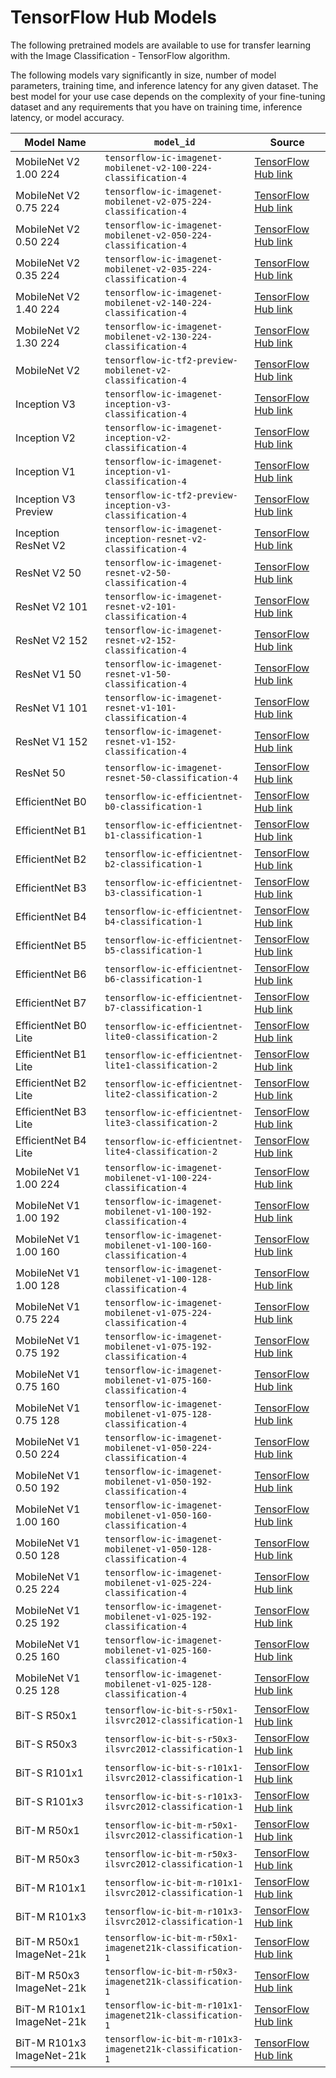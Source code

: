 # TensorFlow Hub Models<a name="IC-TF-Models"></a>

The following pretrained models are available to use for transfer learning with the Image Classification \- TensorFlow algorithm\. 

The following models vary significantly in size, number of model parameters, training time, and inference latency for any given dataset\. The best model for your use case depends on the complexity of your fine\-tuning dataset and any requirements that you have on training time, inference latency, or model accuracy\.


| Model Name | `model_id` | Source | 
| --- | --- | --- | 
| MobileNet V2 1\.00 224 | `tensorflow-ic-imagenet-mobilenet-v2-100-224-classification-4` | [TensorFlow Hub link](https://tfhub.dev/google/imagenet/mobilenet_v2_100_224/classification/4) | 
| MobileNet V2 0\.75 224 | `tensorflow-ic-imagenet-mobilenet-v2-075-224-classification-4` | [TensorFlow Hub link](https://tfhub.dev/google/imagenet/mobilenet_v2_075_224/classification/4) | 
| MobileNet V2 0\.50 224 | `tensorflow-ic-imagenet-mobilenet-v2-050-224-classification-4` | [TensorFlow Hub link](https://tfhub.dev/google/imagenet/mobilenet_v2_050_224/classification/4) | 
| MobileNet V2 0\.35 224 | `tensorflow-ic-imagenet-mobilenet-v2-035-224-classification-4` | [TensorFlow Hub link](https://tfhub.dev/google/imagenet/mobilenet_v2_035_224/classification/4) | 
| MobileNet V2 1\.40 224 | `tensorflow-ic-imagenet-mobilenet-v2-140-224-classification-4` | [TensorFlow Hub link](https://tfhub.dev/google/imagenet/mobilenet_v2_140_224/classification/4) | 
| MobileNet V2 1\.30 224 | `tensorflow-ic-imagenet-mobilenet-v2-130-224-classification-4` | [TensorFlow Hub link](https://tfhub.dev/google/imagenet/mobilenet_v2_130_224/classification/4) | 
| MobileNet V2 | `tensorflow-ic-tf2-preview-mobilenet-v2-classification-4` | [TensorFlow Hub link](https://tfhub.dev/google/tf2-preview/mobilenet_v2/classification/4) | 
| Inception V3 | `tensorflow-ic-imagenet-inception-v3-classification-4` | [TensorFlow Hub link](https://tfhub.dev/google/imagenet/inception_v3/classification/4) | 
| Inception V2 | `tensorflow-ic-imagenet-inception-v2-classification-4` | [TensorFlow Hub link](https://tfhub.dev/google/imagenet/inception_v2/classification/4) | 
| Inception V1 | `tensorflow-ic-imagenet-inception-v1-classification-4` | [TensorFlow Hub link](https://tfhub.dev/google/imagenet/inception_v1/classification/4) | 
| Inception V3 Preview | `tensorflow-ic-tf2-preview-inception-v3-classification-4` | [TensorFlow Hub link](https://tfhub.dev/google/tf2-preview/inception_v3/classification/4) | 
| Inception ResNet V2 | `tensorflow-ic-imagenet-inception-resnet-v2-classification-4` | [TensorFlow Hub link](https://tfhub.dev/google/imagenet/inception_resnet_v2/classification/4) | 
| ResNet V2 50 | `tensorflow-ic-imagenet-resnet-v2-50-classification-4` | [TensorFlow Hub link](https://tfhub.dev/google/imagenet/resnet_v2_50/classification/4) | 
| ResNet V2 101 | `tensorflow-ic-imagenet-resnet-v2-101-classification-4` | [TensorFlow Hub link](https://tfhub.dev/google/imagenet/resnet_v2_101/classification/4) | 
| ResNet V2 152 | `tensorflow-ic-imagenet-resnet-v2-152-classification-4` | [TensorFlow Hub link](https://tfhub.dev/google/imagenet/resnet_v2_152/classification/4) | 
| ResNet V1 50 | `tensorflow-ic-imagenet-resnet-v1-50-classification-4` | [TensorFlow Hub link](https://tfhub.dev/google/imagenet/resnet_v1_50/classification/4) | 
| ResNet V1 101 | `tensorflow-ic-imagenet-resnet-v1-101-classification-4` | [TensorFlow Hub link](https://tfhub.dev/google/imagenet/resnet_v1_101/classification/4) | 
| ResNet V1 152 | `tensorflow-ic-imagenet-resnet-v1-152-classification-4` | [TensorFlow Hub link](https://tfhub.dev/google/imagenet/resnet_v1_152/classification/4) | 
| ResNet 50 | `tensorflow-ic-imagenet-resnet-50-classification-4` | [TensorFlow Hub link](https://tfhub.dev/google/imagenet/resnet_50/classification/1) | 
| EfficientNet B0 | `tensorflow-ic-efficientnet-b0-classification-1` | [TensorFlow Hub link](https://tfhub.dev/google/efficientnet/b0/classification/1) | 
| EfficientNet B1 | `tensorflow-ic-efficientnet-b1-classification-1` | [TensorFlow Hub link](https://tfhub.dev/google/efficientnet/b1/classification/1) | 
| EfficientNet B2 | `tensorflow-ic-efficientnet-b2-classification-1` | [TensorFlow Hub link](https://tfhub.dev/google/efficientnet/b2/classification/1) | 
| EfficientNet B3 | `tensorflow-ic-efficientnet-b3-classification-1` | [TensorFlow Hub link](https://tfhub.dev/google/efficientnet/b3/classification/1) | 
| EfficientNet B4 | `tensorflow-ic-efficientnet-b4-classification-1` | [TensorFlow Hub link](https://tfhub.dev/google/efficientnet/b4/classification/1) | 
| EfficientNet B5 | `tensorflow-ic-efficientnet-b5-classification-1` | [TensorFlow Hub link](https://tfhub.dev/google/efficientnet/b5/classification/1) | 
| EfficientNet B6 | `tensorflow-ic-efficientnet-b6-classification-1` | [TensorFlow Hub link](https://tfhub.dev/google/efficientnet/b6/classification/1) | 
| EfficientNet B7 | `tensorflow-ic-efficientnet-b7-classification-1` | [TensorFlow Hub link](https://tfhub.dev/google/efficientnet/b7/classification/1) | 
| EfficientNet B0 Lite | `tensorflow-ic-efficientnet-lite0-classification-2` | [TensorFlow Hub link](https://tfhub.dev/tensorflow/efficientnet/lite0/classification/2) | 
| EfficientNet B1 Lite | `tensorflow-ic-efficientnet-lite1-classification-2` | [TensorFlow Hub link](https://tfhub.dev/tensorflow/efficientnet/lite1/classification/2) | 
| EfficientNet B2 Lite | `tensorflow-ic-efficientnet-lite2-classification-2` | [TensorFlow Hub link](https://tfhub.dev/tensorflow/efficientnet/lite2/classification/2) | 
| EfficientNet B3 Lite | `tensorflow-ic-efficientnet-lite3-classification-2` | [TensorFlow Hub link](https://tfhub.dev/tensorflow/efficientnet/lite3/classification/2) | 
| EfficientNet B4 Lite | `tensorflow-ic-efficientnet-lite4-classification-2` | [TensorFlow Hub link](https://tfhub.dev/tensorflow/efficientnet/lite4/classification/2) | 
| MobileNet V1 1\.00 224 | `tensorflow-ic-imagenet-mobilenet-v1-100-224-classification-4` | [TensorFlow Hub link](https://tfhub.dev/google/imagenet/mobilenet_v1_100_224/classification/4) | 
| MobileNet V1 1\.00 192 | `tensorflow-ic-imagenet-mobilenet-v1-100-192-classification-4` | [TensorFlow Hub link](https://tfhub.dev/google/imagenet/mobilenet_v1_100_192/classification/4) | 
| MobileNet V1 1\.00 160 | `tensorflow-ic-imagenet-mobilenet-v1-100-160-classification-4` | [TensorFlow Hub link](https://tfhub.dev/google/imagenet/mobilenet_v1_100_160/classification/4) | 
| MobileNet V1 1\.00 128 | `tensorflow-ic-imagenet-mobilenet-v1-100-128-classification-4` | [TensorFlow Hub link](https://tfhub.dev/google/imagenet/mobilenet_v1_100_128/classification/4) | 
| MobileNet V1 0\.75 224 | `tensorflow-ic-imagenet-mobilenet-v1-075-224-classification-4` | [TensorFlow Hub link](https://tfhub.dev/google/imagenet/mobilenet_v1_075_224/classification/4) | 
| MobileNet V1 0\.75 192 | `tensorflow-ic-imagenet-mobilenet-v1-075-192-classification-4` | [TensorFlow Hub link](https://tfhub.dev/google/imagenet/mobilenet_v1_075_192/classification/4) | 
| MobileNet V1 0\.75 160 | `tensorflow-ic-imagenet-mobilenet-v1-075-160-classification-4` | [TensorFlow Hub link](https://tfhub.dev/google/imagenet/mobilenet_v1_075_160/classification/4) | 
| MobileNet V1 0\.75 128 | `tensorflow-ic-imagenet-mobilenet-v1-075-128-classification-4` | [TensorFlow Hub link](https://tfhub.dev/google/imagenet/mobilenet_v1_075_128/classification/4) | 
| MobileNet V1 0\.50 224 | `tensorflow-ic-imagenet-mobilenet-v1-050-224-classification-4` | [TensorFlow Hub link](https://tfhub.dev/google/imagenet/mobilenet_v1_050_224/classification/4) | 
| MobileNet V1 0\.50 192 | `tensorflow-ic-imagenet-mobilenet-v1-050-192-classification-4` | [TensorFlow Hub link](https://tfhub.dev/google/imagenet/mobilenet_v1_050_192/classification/4) | 
| MobileNet V1 1\.00 160 | `tensorflow-ic-imagenet-mobilenet-v1-050-160-classification-4` | [TensorFlow Hub link](https://tfhub.dev/google/imagenet/mobilenet_v1_050_160/classification/4) | 
| MobileNet V1 0\.50 128 | `tensorflow-ic-imagenet-mobilenet-v1-050-128-classification-4` | [TensorFlow Hub link](https://tfhub.dev/google/imagenet/mobilenet_v1_050_128/classification/4) | 
| MobileNet V1 0\.25 224 | `tensorflow-ic-imagenet-mobilenet-v1-025-224-classification-4` | [TensorFlow Hub link](https://tfhub.dev/google/imagenet/mobilenet_v1_025_224/classification/4) | 
| MobileNet V1 0\.25 192 | `tensorflow-ic-imagenet-mobilenet-v1-025-192-classification-4` | [TensorFlow Hub link](https://tfhub.dev/google/imagenet/mobilenet_v1_025_192/classification/4) | 
| MobileNet V1 0\.25 160 | `tensorflow-ic-imagenet-mobilenet-v1-025-160-classification-4` | [TensorFlow Hub link](https://tfhub.dev/google/imagenet/mobilenet_v1_025_160/classification/4) | 
| MobileNet V1 0\.25 128 | `tensorflow-ic-imagenet-mobilenet-v1-025-128-classification-4` | [TensorFlow Hub link](https://tfhub.dev/google/imagenet/mobilenet_v1_025_128/classification/4) | 
| BiT\-S R50x1 | `tensorflow-ic-bit-s-r50x1-ilsvrc2012-classification-1` | [TensorFlow Hub link](https://tfhub.dev/google/bit/s-r50x1/ilsvrc2012_classification/1) | 
| BiT\-S R50x3 | `tensorflow-ic-bit-s-r50x3-ilsvrc2012-classification-1` | [TensorFlow Hub link](https://tfhub.dev/google/bit/s-r50x3/ilsvrc2012_classification/1) | 
| BiT\-S R101x1 | `tensorflow-ic-bit-s-r101x1-ilsvrc2012-classification-1` | [TensorFlow Hub link](https://tfhub.dev/google/bit/s-r101x1/ilsvrc2012_classification/1) | 
| BiT\-S R101x3 | `tensorflow-ic-bit-s-r101x3-ilsvrc2012-classification-1` | [TensorFlow Hub link](https://tfhub.dev/google/bit/s-r101x3/ilsvrc2012_classification/1) | 
| BiT\-M R50x1 | `tensorflow-ic-bit-m-r50x1-ilsvrc2012-classification-1` | [TensorFlow Hub link](https://tfhub.dev/google/bit/m-r50x1/ilsvrc2012_classification/1) | 
| BiT\-M R50x3 | `tensorflow-ic-bit-m-r50x3-ilsvrc2012-classification-1` | [TensorFlow Hub link](https://tfhub.dev/google/bit/m-r50x3/ilsvrc2012_classification/1) | 
| BiT\-M R101x1 | `tensorflow-ic-bit-m-r101x1-ilsvrc2012-classification-1` | [TensorFlow Hub link](https://tfhub.dev/google/bit/m-r101x1/ilsvrc2012_classification/1) | 
| BiT\-M R101x3 | `tensorflow-ic-bit-m-r101x3-ilsvrc2012-classification-1` | [TensorFlow Hub link](https://tfhub.dev/google/bit/m-r101x3/ilsvrc2012_classification/1) | 
| BiT\-M R50x1 ImageNet\-21k | `tensorflow-ic-bit-m-r50x1-imagenet21k-classification-1` | [TensorFlow Hub link](https://tfhub.dev/google/bit/m-r50x1/imagenet21k_classification/1) | 
| BiT\-M R50x3 ImageNet\-21k | `tensorflow-ic-bit-m-r50x3-imagenet21k-classification-1` | [TensorFlow Hub link](https://tfhub.dev/google/bit/m-r50x3/imagenet21k_classification/1) | 
| BiT\-M R101x1 ImageNet\-21k | `tensorflow-ic-bit-m-r101x1-imagenet21k-classification-1` | [TensorFlow Hub link](https://tfhub.dev/google/bit/m-r101x1/imagenet21k_classification/1) | 
| BiT\-M R101x3 ImageNet\-21k | `tensorflow-ic-bit-m-r101x3-imagenet21k-classification-1` | [TensorFlow Hub link](https://tfhub.dev/google/bit/m-r101x3/imagenet21k_classification/1) | 